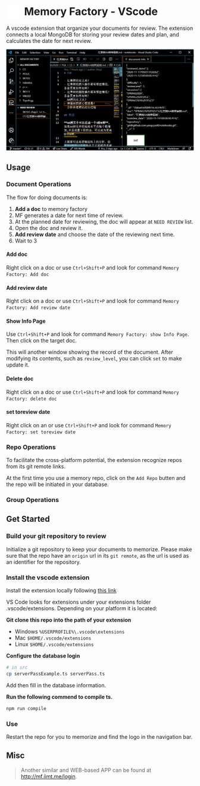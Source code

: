 # <img style="float: left;" src="media/ji.svg" height="35"> &nbsp;&nbsp;Memory Factory - VScode

A vscode extension that organize your documents for review. The extension connects a local MongoDB for storing your review dates and plan, and calculates the date for next review.

![](media/example.png)

## Usage

### Document Operations

The flow for doing documents is:

1. **Add a doc** to memory factory
2. MF generates a date for next time of review.
3. At the planned date for reviewing, the doc will appear at `NEED REVIEW` list.
4. Open the doc and review it. 
5. **Add review date** and choose the date of the reviewing next time.
6. Wait to 3

#### Add doc

Right click on a doc or use `Ctrl+Shift+P` and look for command `Memory Factory: Add doc`

#### Add review date

Right click on a doc or use `Ctrl+Shift+P` and look for command `Memory Factory: Add review date`

#### Show Info Page

Use `Ctrl+Shift+P` and look for command `Memory Factory: show Info Page`. Then click on the target doc.

This will another window showing the record of the document. After modifying its contents, such as `review_level`, you can click `set` to make update it.

#### Delete doc

Right click on a doc or use `Ctrl+Shift+P` and look for command `Memory Factory: delete doc`

#### set toreview date

Right click on an or use `Ctrl+Shift+P` and look for command `Memory Factory: set toreview date`

### Repo Operations

To facilitate the cross-platform potential, the extension recognize repos from its git remote links.

At the first time you use a memory repo, click on the `Add Repo` butten and the repo will be initiated in your database.

### Group Operations


## Get Started

### Build your git repository to review

Initialize a git repository to keep your documents to memorize. Please make sure that the repo have an `origin` url in its `git remote`, as the url is used as an identifier for the repository.

### Install the vscode extension

Install the extension locally following [this link](https://vscode-docs.readthedocs.io/en/stable/extensions/install-extension/)

VS Code looks for extensions under your extensions folder .vscode/extensions. Depending on your platform it is located:

**Git clone this repo into the path of your extension**

- Windows `%USERPROFILE%\.vscode\extensions`
- Mac `$HOME/.vscode/extensions`
- Linux `$HOME/.vscode/extensions`

**Configure the database login**

```bash
# in src
cp serverPassExample.ts serverPass.ts
```

Add then fill in the database information.

**Run the following commend to compile ts.**

```bash
npm run compile
```

### Use

Restart the repo for you to memorize and find the logo in the navigation bar.

## Misc

> Another similar and WEB-based APP can be found at http://mf.iimt.me/login.
